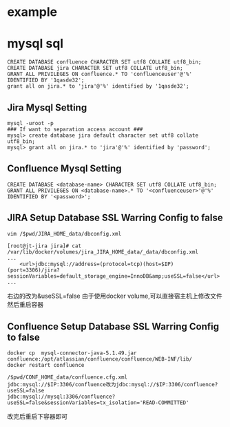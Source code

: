 # example
# mysql sql
```
CREATE DATABASE confluence CHARACTER SET utf8 COLLATE utf8_bin;
CREATE DATABASE jira CHARACTER SET utf8 COLLATE utf8_bin;
GRANT ALL PRIVILEGES ON confluence.* TO 'confluenceuser'@'%' IDENTIFIED BY '1qasde32';
grant all on jira.* to 'jira'@'%' identified by '1qasde32';
```

## Jira Mysql Setting
```
mysql -uroot -p
### If want to separation access account ###
mysql> create database jira default character set utf8 collate utf8_bin;
mysql> grant all on jira.* to 'jira'@'%' identified by 'password';
```

## Confluence Mysql Setting
```
CREATE DATABASE <database-name> CHARACTER SET utf8 COLLATE utf8_bin;
GRANT ALL PRIVILEGES ON <database-name>.* TO '<confluenceuser>'@'%' IDENTIFIED BY '<password>';
```

## JIRA Setup Database SSL Warring Config to false
```
vim /$pwd/JIRA_HOME_data/dbconfig.xml
```
```
[root@jt-jira jira]# cat /var/lib/docker/volumes/jira_JIRA_HOME_data/_data/dbconfig.xml 
...
    <url>jdbc:mysql://address=(protocol=tcp)(host=$IP)(port=3306)/jira?sessionVariables=default_storage_engine=InnoDB&amp;useSSL=false</url>
...
```
右边的</url>改为&amp;useSSL=false</url>
由于使用docker volume,可以直接宿主机上修改文件然后重启容器

## Confluence Setup Database SSL Warring Config to false
```
docker cp  mysql-connector-java-5.1.49.jar confluence:/opt/atlassian/confluence/confluence/WEB-INF/lib/
docker restart confluence

/$pwd/CONF_HOME_data/confluence.cfg.xml
jdbc:mysql://$IP:3306/confluence改为jdbc:mysql://$IP:3306/confluence?useSSL=false
jdbc:mysql://mysql:3306/confluence?useSSL=false&sessionVariables=tx_isolation='READ-COMMITTED'

```
改完后重启下容器即可
